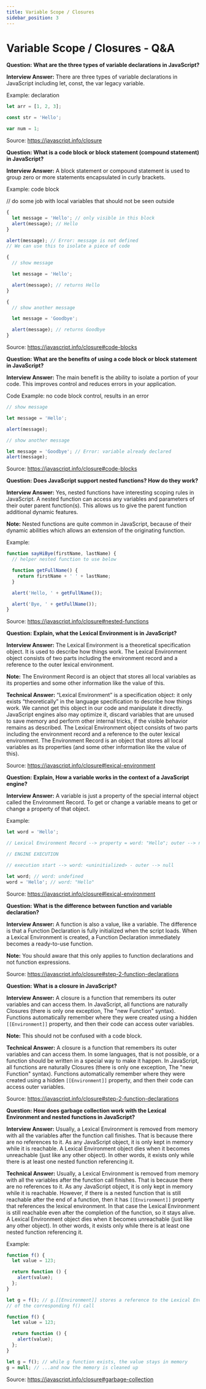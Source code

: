 ```yaml
---
title: Variable Scope / Closures
sidebar_position: 3
---
```


# Variable Scope / Closures - Q&A

**Question:** **What are the three types of variable declarations in JavaScript?**

**Interview Answer:** There are three types of variable declarations in JavaScript including let, const, the var legacy variable.

Example: declaration

```js
let arr = [1, 2, 3];

const str = 'Hello';

var num = 1;
```

Source: <https://javascript.info/closure>

**Question:** **What is a code block or block statement (compound statement) in JavaScript?**

**Interview Answer:** A block statement or compound statement is used to group zero or more statements encapsulated in curly brackets.

Example: code block

// do some job with local variables that should not be seen outside

```js
{
  let message = 'Hello'; // only visible in this block
  alert(message); // Hello
}

alert(message); // Error: message is not defined
// We can use this to isolate a piece of code

{
  // show message

  let message = 'Hello';

  alert(message); // returns Hello
}

{
  // show another message

  let message = 'Goodbye';

  alert(message); // returns Goodbye
}
```

Source: <https://javascript.info/closure#code-blocks>

**Question:** **What are the benefits of using a code block or block statement in JavaScript?**

**Interview Answer:** The main benefit is the ability to isolate a portion of your code. This improves control and reduces errors in your application.

Code Example: no code block control, results in an error

```js
// show message

let message = 'Hello';

alert(message);

// show another message

let message = 'Goodbye'; // Error: variable already declared
alert(message);
```

Source: <https://javascript.info/closure#code-blocks>

**Question:** **Does JavaScript support nested functions? How do they work?**

**Interview Answer:** Yes, nested functions have interesting scoping rules in JavaScript. A nested function can access any variables and parameters of their outer parent function(s). This allows us to give the parent function additional dynamic features.

**Note:** Nested functions are quite common in JavaScript, because of their dynamic abilities which allows an extension of the originating function.

Example:

```js
function sayHiBye(firstName, lastName) {
  // helper nested function to use below

  function getFullName() {
    return firstName + ' ' + lastName;
  }

  alert('Hello, ' + getFullName());

  alert('Bye, ' + getFullName());
}
```

Source: <https://javascript.info/closure#nested-functions>

**Question:** **Explain, what the Lexical Environment is in JavaScript?**

**Interview Answer:** The Lexical Environment is a theoretical specification object. It is used to describe how things work. The Lexical Environment object consists of two parts including the environment record and a reference to the outer lexical environment.

**Note:** The Environment Record is an object that stores all local variables as its properties and some other information like the value of this.

**Technical Answer:** “Lexical Environment” is a specification object: it only exists “theoretically” in the language specification to describe how things work. We cannot get this object in our code and manipulate it directly. JavaScript engines also may optimize it, discard variables that are unused to save memory and perform other internal tricks, if the visible behavior remains as described. The Lexical Environment object consists of two parts including the environment record and a reference to the outer lexical environment. The Environment Record is an object that stores all local variables as its properties (and some other information like the value of this).

Source: <https://javascript.info/closure#lexical-environment>

**Question:** **Explain, How a variable works in the context of a JavaScript engine?**

**Interview Answer:** A variable is just a property of the special internal object called the Environment Record. To get or change a variable means to get or change a property of that object.

Example:

```js
let word = 'Hello';

// Lexical Environment Record --> property = word: "Hello"; outer --> null

// ENGINE EXECUTION

// execution start --> word: <uninitialized> - outer --> null

let word; // word: undefined
word = 'Hello'; // word: "Hello"
```

Source: <https://javascript.info/closure#lexical-environment>

**Question:** **What is the difference between function and variable declaration?**

**Interview Answer:** A function is also a value, like a variable. The difference is that a Function Declaration is fully initialized when the script loads. When a Lexical Environment is created, a Function Declaration immediately becomes a ready-to-use function.

**Note:** You should aware that this only applies to function declarations and not function expressions.

Source: <https://javascript.info/closure#step-2-function-declarations>

**Question:** **What is a closure in JavaScript?**

**Interview Answer:** A closure is a function that remembers its outer variables and can access them. In JavaScript, all functions are naturally Closures (there is only one exception, The "new Function" syntax). Functions automatically remember where they were created using a hidden `[[Environment]]` property, and then their code can access outer variables.

**Note:** This should not be confused with a code block.

**Technical Answer:** A closure is a function that remembers its outer variables and can access them. In some languages, that is not possible, or a function should be written in a special way to make it happen. In JavaScript, all functions are naturally Closures (there is only one exception, The "new Function" syntax). Functions automatically remember where they were created using a hidden `[[Environment]]` property, and then their code can access outer variables.

Source: <https://javascript.info/closure#step-2-function-declarations>

**Question:** **How does garbage collection work with the Lexical Environment and nested functions in JavaScript?**

**Interview Answer:** Usually, a Lexical Environment is removed from memory with all the variables after the function call finishes. That is because there are no references to it. As any JavaScript object, it is only kept in memory while it is reachable. A Lexical Environment object dies when it becomes unreachable (just like any other object). In other words, it exists only while there is at least one nested function referencing it.

**Technical Answer:** Usually, a Lexical Environment is removed from memory with all the variables after the function call finishes. That is because there are no references to it. As any JavaScript object, it is only kept in memory while it is reachable. However, if there is a nested function that is still reachable after the end of a function, then it has `[[Environment]]` property that references the lexical environment. In that case the Lexical Environment is still reachable even after the completion of the function, so it stays alive. A Lexical Environment object dies when it becomes unreachable (just like any other object). In other words, it exists only while there is at least one nested function referencing it.

Example:

```js
function f() {
  let value = 123;

  return function () {
    alert(value);
  };
}

let g = f(); // g.[[Environment]] stores a reference to the Lexical Environment
// of the corresponding f() call

function f() {
  let value = 123;

  return function () {
    alert(value);
  };
}

let g = f(); // while g function exists, the value stays in memory
g = null; // ...and now the memory is cleaned up
```

Source: <https://javascript.info/closure#garbage-collection>
